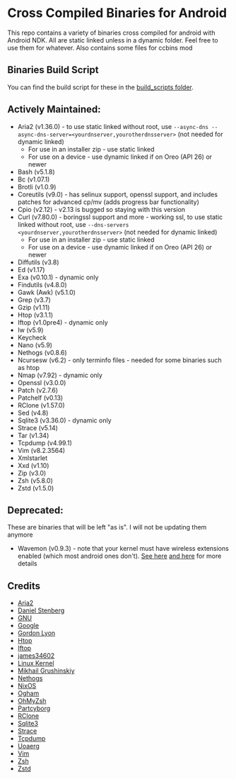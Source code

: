 # Cross Compiled Binaries for Android
This repo contains a variety of binaries cross compiled for android with Android NDK. All are static linked unless in a dynamic folder. Feel free to use them for whatever. Also contains some files for ccbins mod

## Binaries Build Script
You can find the build script for these in the [build_scripts folder](build_script).

## Actively Maintained:
* Aria2 (v1.36.0) - to use static linked without root, use `--async-dns --async-dns-server=<yourdnserver,yourotherdnsserver>` (not needed for dynamic linked)
  * For use in an installer zip - use static linked
  * For use on a device - use dynamic linked if on Oreo (API 26) or newer
* Bash (v5.1.8)
* Bc (v1.07.1)
* Brotli (v1.0.9)
* Coreutils (v9.0) - has selinux support, openssl support, and includes patches for advanced cp/mv (adds progress bar functionality)
* Cpio (v2.12) - v2.13 is bugged so staying with this version
* Curl (v7.80.0) - boringssl support and more - working ssl, to use static linked without root, use `--dns-servers <yourdnserver,yourotherdnsserver>` (not needed for dynamic linked)
  * For use in an installer zip - use static linked
  * For use on a device - use dynamic linked if on Oreo (API 26) or newer
* Diffutils (v3.8)
* Ed (v1.17)
* Exa (v0.10.1) - dynamic only
* Findutils (v4.8.0)
* Gawk (Awk) (v5.1.0)
* Grep (v3.7)
* Gzip (v1.11)
* Htop (v3.1.1)
* Iftop (v1.0pre4) - dynamic only
* Iw (v5.9)
* Keycheck
* Nano (v5.9)
* Nethogs (v0.8.6)
* Ncursesw (v6.2) - only terminfo files - needed for some binaries such as htop
* Nmap (v7.92) - dynamic only
* Openssl (v3.0.0)
* Patch (v2.7.6)
* Patchelf (v0.13)
* RClone (v1.57.0)
* Sed (v4.8)
* Sqlite3 (v3.36.0) - dynamic only
* Strace (v5.14)
* Tar (v1.34)
* Tcpdump (v4.99.1)
* Vim (v8.2.3564)
* Xmlstarlet
* Xxd (v1.10)
* Zip (v3.0)
* Zsh (v5.8.0)
* Zstd (v1.5.0)

## Deprecated:
These are binaries that will be left "as is". I will not be updating them anymore
* Wavemon (v0.9.3) - note that your kernel must have wireless extensions enabled (which most android ones don't). [See here](https://github.com/uoaerg/wavemon#dependencies) [and here](https://github.com/uoaerg/wavemon/blob/master/wavemon.1#L129) for more details

## Credits
* [Aria2](https://github.com/aria2/aria2)
* [Daniel Stenberg](https://curl.haxx.se)
* [GNU](https://www.gnu.org/software)
* [Google](https://github.com/google/brotli)
* [Gordon Lyon](https://nmap.org)
* [Htop](https://github.com/hishamhm/htop)
* [Iftop](https://ex-parrot.com/psdw/iftop)
* [james34602](https://github.com/james34602)
* [Linux Kernel](https://www.kernel.org)
* [Mikhail Grushinskiy](http://xmlstar.sourceforge.net)
* [Nethogs](https://github.com/raboof/nethogs)
* [NixOS](https://nixos.org/patchelf.html)
* [Ogham](https://github.com/ogham/exa)
* [OhMyZsh](https://ohmyz.sh)
* [Partcyborg](https://github.com/Magisk-Modules-Repo/zsh_arm64)
* [RClone](https://rclone.org)
* [Sqlite3](https://sqlite.org/index.html)
* [Strace](https://github.com/strace/strace)
* [Tcpdump](https://www.tcpdump.org)
* [Uoaerg](https://github.com/uoaerg/wavemon)
* [Vim](https://github.com/vim/vim)
* [Zsh](https://www.zsh.org)
* [Zstd](https://github.com/facebook/zstd)
